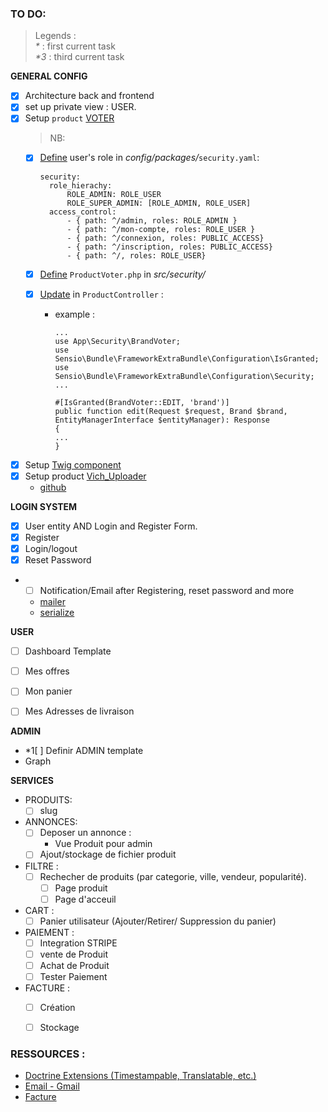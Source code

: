 ### TO DO:
> Legends : <br>
> _*_  : first current task <br>
> _*3_ : third current task


**GENERAL CONFIG**
- [x] Architecture back and frontend
- [x] set up private view : USER.
- [x] Setup `product` [VOTER](https://symfony.com/doc/current/security/voters.html)
  > NB: 
  - [x] [Define](https://github.com/AdrienMrn/Symfony2022-IWJ/blob/master/config/packages/security.yaml) user's role in _config/packages/_`security.yaml`:
    ```
    security:
      role_hierachy:
          ROLE_ADMIN: ROLE_USER
          ROLE_SUPER_ADMIN: [ROLE_ADMIN, ROLE_USER]
      access_control:
          - { path: ^/admin, roles: ROLE_ADMIN }
          - { path: ^/mon-compte, roles: ROLE_USER }
          - { path: ^/connexion, roles: PUBLIC_ACCESS}
          - { path: ^/inscription, roles: PUBLIC_ACCESS}
          - { path: ^/, roles: ROLE_USER}
    ```
  - [x] [Define](https://github.com/AdrienMrn/Symfony2022-IWJ/blob/master/src/Security/BrandVoter.php) `ProductVoter.php` in _src/security/_ 

  - [x] [Update](https://github.com/AdrienMrn/Symfony2022-IWJ/blob/master/src/Controller/Back/BrandController.php) in `ProductController` :
    - example :
      ```
      ...
      use App\Security\BrandVoter;
      use Sensio\Bundle\FrameworkExtraBundle\Configuration\IsGranted;
      use Sensio\Bundle\FrameworkExtraBundle\Configuration\Security;
      ...
      
      #[IsGranted(BrandVoter::EDIT, 'brand')]
      public function edit(Request $request, Brand $brand, EntityManagerInterface $entityManager): Response
      {
      ...
      }
      ```
- [x] Setup [Twig component](https://github.com/weaverryan/live-demo)
- [x] Setup product [Vich_Uploader](https://symfony.com/bundles/EasyAdminBundle/2.x/integration/vichuploaderbundle.html#customizing-form-fields-for-image-and-file-uploading)
  - [github](https://github.com/dustin10/VichUploaderBundle/blob/master/docs/usage.md)


**LOGIN SYSTEM**
- [x] User entity AND Login and Register Form.
- [x] Register
- [x] Login/logout
- [x] Reset Password
- *[ ] Notification/Email after Registering, reset password and more
  - [mailer](https://symfony.com/doc/current/mailer.html#installation)
  - [serialize](https://symfony.com/doc/current/components/mime.html)

**USER**
- [ ] Dashboard Template
- [ ] Mes offres
- [ ] Mon panier
- [ ] Mes Adresses de livraison


**ADMIN**
- *1[ ] Definir ADMIN template
- Graph

**SERVICES**
  - PRODUITS:
    - [ ] slug 
  - ANNONCES:
    - [ ] Deposer un annonce :
      - Vue Produit pour admin
    - [ ] Ajout/stockage de fichier produit
  - FILTRE :
    - [ ] Rechecher de produits (par categorie, ville, vendeur, popularité).
      - [ ] Page produit
      - [ ] Page d'acceuil
  - CART :
    - [ ] Panier utilisateur (Ajouter/Retirer/ Suppression du panier)
  - PAIEMENT :
    - [ ] Integration STRIPE
    - [ ] vente de Produit
    - [ ] Achat de Produit
    - [ ] Tester Paiement
  - FACTURE :
    - [ ] Création
    - [ ] Stockage


### RESSOURCES :

- [Doctrine Extensions (Timestampable, Translatable, etc.)](https://symfony.com/doc/current/doctrine.html#doctrine-extensions-timestampable-translatable-etc)
- [Email - Gmail](https://www.youtube.com/watch?v=HZ9YqilMQLE)
- [Facture](https://www.youtube.com/watch?v=K19ki9ocjws)